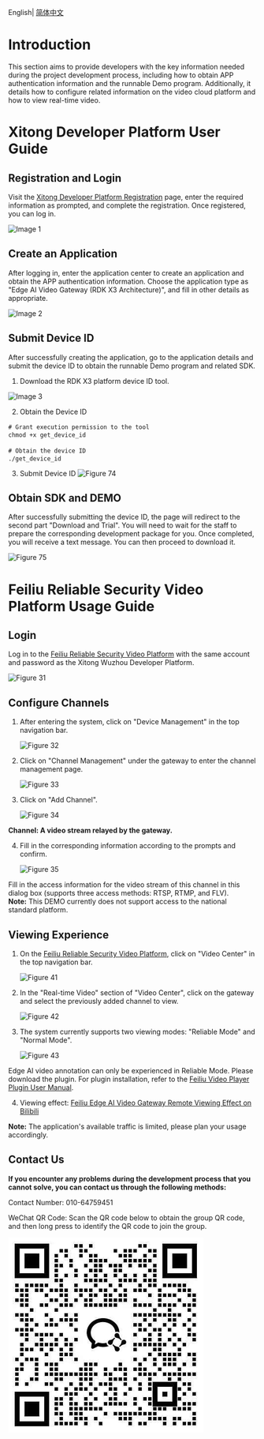 English| [简体中文](./README2_cn.md)

# Introduction
This section aims to provide developers with the key information needed during the project development process, including how to obtain APP authentication information and the runnable Demo program. Additionally, it details how to configure related information on the video cloud platform and how to view real-time video.

# Xitong Developer Platform User Guide
## Registration and Login
Visit the [Xitong Developer Platform Registration](https://open.zhilianxi.com/front/index.html#/register) page, enter the required information as prompted, and complete the registration. Once registered, you can log in.

![Image 1](./image/七1.jpg)

## Create an Application
After logging in, enter the application center to create an application and obtain the APP authentication information. Choose the application type as "Edge AI Video Gateway (RDK X3 Architecture)", and fill in other details as appropriate.

![Image 2](./image/七2.jpg)

## Submit Device ID
After successfully creating the application, go to the application details and submit the device ID to obtain the runnable Demo program and related SDK.

1. Download the RDK X3 platform device ID tool.

![Image 3](./image/七3.jpg)

2. Obtain the Device ID
```ba
# Grant execution permission to the tool
chmod +x get_device_id

# Obtain the device ID
./get_device_id
```
3. Submit Device ID
![Figure 74](./image/七4.jpg)

## Obtain SDK and DEMO
After successfully submitting the device ID, the page will redirect to the second part "Download and Trial". You will need to wait for the staff to prepare the corresponding development package for you. Once completed, you will receive a text message. You can then proceed to download it.

![Figure 75](./image/七5.jpg)

# Feiliu Reliable Security Video Platform Usage Guide
## Login
Log in to the [Feiliu Reliable Security Video Platform](https://monitor.zhilianxi.com/videoMonitorPlatform/index.html#/login) with the same account and password as the Xitong Wuzhou Developer Platform.

![Figure 31](./image/三1.png)

## Configure Channels
1. After entering the system, click on "Device Management" in the top navigation bar.

   ![Figure 32](./image/三2.png)

2. Click on "Channel Management" under the gateway to enter the channel management page.

   ![Figure 33](./image/三3.png)

3. Click on "Add Channel".

   ![Figure 34](./image/三4.png)

**Channel: A video stream relayed by the gateway.**

4. Fill in the corresponding information according to the prompts and confirm.

   ![Figure 35](./image/三5.png)

Fill in the access information for the video stream of this channel in this dialog box (supports three access methods: RTSP, RTMP, and FLV).  
**Note:** This DEMO currently does not support access to the national standard platform.

## Viewing Experience
1. On the [Feiliu Reliable Security Video Platform](https://monitor.zhilianxi.com/videoMonitorPlatform/index.html#/login), click on "Video Center" in the top navigation bar.

   ![Figure 41](./image/四1.png)

2. In the "Real-time Video" section of "Video Center", click on the gateway and select the previously added channel to view.

   ![Figure 42](./image/四2.png)

3. The system currently supports two viewing modes: "Reliable Mode" and "Normal Mode".

   ![Figure 43](./image/四3.png)

Edge AI video annotation can only be experienced in Reliable Mode. Please download the plugin. For plugin installation, refer to the [Feiliu Video Player Plugin User Manual](https://monitor.zhilianxi.com/d/plugin_info.pdf).

4. Viewing effect: [Feiliu Edge AI Video Gateway Remote Viewing Effect on Bilibili](https://www.bilibili.com/video/BV1PTKHegEor/)

**Note:** The application's available traffic is limited, please plan your usage accordingly.

## Contact Us
**If you encounter any problems during the development process that you cannot solve, you can contact us through the following methods:**

Contact Number: 010-64759451

WeChat QR Code: Scan the QR code below to obtain the group QR code, and then long press to identify the QR code to join the group.

![WeChat QR Code](./image/qrCode.jpg)
